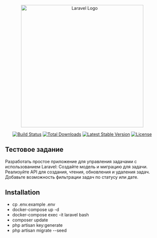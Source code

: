 <p align="center"><a href="https://laravel.com" target="_blank"><img src="https://raw.githubusercontent.com/laravel/art/master/logo-lockup/5%20SVG/2%20CMYK/1%20Full%20Color/laravel-logolockup-cmyk-red.svg" width="400" alt="Laravel Logo"></a></p>

<p align="center">
<a href="https://github.com/laravel/framework/actions"><img src="https://github.com/laravel/framework/workflows/tests/badge.svg" alt="Build Status"></a>
<a href="https://packagist.org/packages/laravel/framework"><img src="https://img.shields.io/packagist/dt/laravel/framework" alt="Total Downloads"></a>
<a href="https://packagist.org/packages/laravel/framework"><img src="https://img.shields.io/packagist/v/laravel/framework" alt="Latest Stable Version"></a>
<a href="https://packagist.org/packages/laravel/framework"><img src="https://img.shields.io/packagist/l/laravel/framework" alt="License"></a>
</p>

## Тестовое задание

Разработать простое приложение для управления задачами с использованием Laravel:
Создайте модель и миграцию для задачи.
Реализуйте API для создания, чтения, обновления и удаления задач.
Добавьте возможность фильтрации задач по статусу или дате.

## Installation

* cp .env.example .env
* docker-compose up -d
* docker-compose exec -it laravel bash
* composer update
* php artisan key:generate
* php artisan migrate --seed




